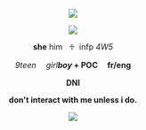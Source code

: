 <p align="center">
  <img src="https://cdn.discordapp.com/attachments/840573705544925185/1179111255680749568/min_cropped.png?ex=657897ee&is=656622ee&hm=8c94c621a17bd6e6081481eae0289574d9477e8c04dd5fd41bb6e71e4beafa8f">
  <p>
<p align="center">
  <img src="https://media.discordapp.net/attachments/903364339464044575/1101868625335431328/B3FD7AFF-EA00-4AF3-8495-A600C4BCB9E4.gif">
<p>

<p align="center">
  <b>she</b>  him ‎ ‎ ♱  ‎ ‎infp <i>4W5</i>
</p>

<p align="center">
  <i>9teen　 girl<b>boy<b></i> + POC　 fr/eng
</p>


<p align="center"><b>DNI</b></p>
<p align="center">don't interact with me unless i do.</p>


<p align="center">
  <img src="https://media.discordapp.net/attachments/903364339464044575/1101868625335431328/B3FD7AFF-EA00-4AF3-8495-A600C4BCB9E4.gif">
<p>
